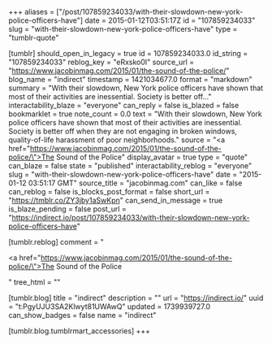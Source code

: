 +++
aliases = ["/post/107859234033/with-their-slowdown-new-york-police-officers-have"]
date = 2015-01-12T03:51:17Z
id = "107859234033"
slug = "with-their-slowdown-new-york-police-officers-have"
type = "tumblr-quote"

[tumblr]
should_open_in_legacy = true
id = 107859234033.0
id_string = "107859234033"
reblog_key = "eRxsko0I"
source_url = "https://www.jacobinmag.com/2015/01/the-sound-of-the-police/"
blog_name = "indirect"
timestamp = 1421034677.0
format = "markdown"
summary = "With their slowdown, New York police officers have shown that most of their activities are inessential. Society is better off..."
interactability_blaze = "everyone"
can_reply = false
is_blazed = false
bookmarklet = true
note_count = 0.0
text = "With their slowdown, New York police officers have shown that most of their activities are inessential. Society is better off when they are not engaging in broken windows, quality-of-life harassment of poor neighborhoods."
source = "<a href=\"https://www.jacobinmag.com/2015/01/the-sound-of-the-police/\">The Sound of the Police</a>"
display_avatar = true
type = "quote"
can_blaze = false
state = "published"
interactability_reblog = "everyone"
slug = "with-their-slowdown-new-york-police-officers-have"
date = "2015-01-12 03:51:17 GMT"
source_title = "jacobinmag.com"
can_like = false
can_reblog = false
is_blocks_post_format = false
short_url = "https://tmblr.co/ZY3jby1aSwKpn"
can_send_in_message = true
is_blaze_pending = false
post_url = "https://indirect.io/post/107859234033/with-their-slowdown-new-york-police-officers-have"

[tumblr.reblog]
comment = "<p><a href=\"https://www.jacobinmag.com/2015/01/the-sound-of-the-police/\">The Sound of the Police</a></p>"
tree_html = ""

[tumblr.blog]
title = "indirect"
description = ""
url = "https://indirect.io/"
uuid = "t:PgyUJU3SA2Klwyt81UWAwQ"
updated = 1739939727.0
can_show_badges = false
name = "indirect"

[tumblr.blog.tumblrmart_accessories]
+++
